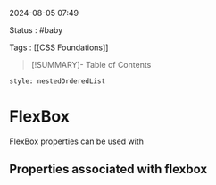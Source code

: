 2024-08-05 07:49

Status : #baby 

Tags : [[CSS Foundations]]


>[!SUMMARY]- Table of Contents
```table-of-contents
style: nestedOrderedList
```

# FlexBox
FlexBox properties can be used with 
## Properties associated with flexbox

